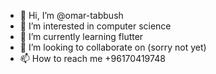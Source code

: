 - 👋 Hi, I’m @omar-tabbush
- 👀 I’m interested in computer science
- 🌱 I’m currently learning flutter
- 💞️ I’m looking to collaborate on (sorry not yet)
- 📫 How to reach me +96170419748

<!---
omar-tabbush/omar-tabbush is a ✨ special ✨ repository because its `README.md` (this file) appears on your GitHub profile.
You can click the Preview link to take a look at your changes.
--->
